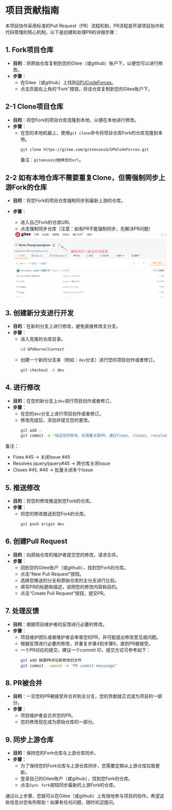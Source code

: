 # 项目贡献指南

本项目协作采用标准的Pull Request（PR）流程机制，PR流程是开源项目协作和代码管理的核心机制。以下是创建和处理PR的详细步骤：

## 1. Fork项目仓库
- **目的**：将原始仓库复制到您的Gitee（或github）账户下，以便您可以进行修改。
- **步骤**：
  - 在Gitee（或github）上找到[GPUCodeForces](https://gitee.com/ccf-ai-infra/GPUCodeForces)。
  - 点击页面右上角的“Fork”按钮，将该仓库复制到您的Gitee账户下。

## 2-1 Clone项目仓库
- **目的**：将您Fork的项目仓库克隆到本地，以便在本地进行修改。
- **步骤**：
  - 在您的本地机器上，使用`git clone`命令将项目仓库Fork的仓库克隆到本地。
    ```sh
    git clone https://gitee.com/giteeuseid/GPUCodeForces.git
    ```
    备注：`giteeuseid替换您的url`。

## 2-2 如有本地仓库不需要重复Clone，但需强制同步上游Fork的仓库
- **目的**：将您Fork的项目仓库强制同步到最新上游的仓库。
- **步骤**：
  - 进入自己Fork的仓库URL
  - 点击强制同步仓库（注意：如有PR不能强制同步，先解决PR问题）
  
  <img src="./images/force_upstream_sync.png">

## 3. 创建新分支进行开发
- **目的**：在新的分支上进行修改，避免直接修改主分支。
- **步骤**：
  - 进入克隆的仓库目录。
    ```sh
    cd GPUKernelContest
    ```
  - 创建一个新的分支来（例如：`dev`分支）进行您的项目创作或者修订。
    ```sh
    git checkout -b dev
    ```

## 4. 进行修改
- **目的**：在您的新分支上`dev`进行项目创作或者修订。
- **步骤**：
  - 在您的`dev`分支上进行项目创作或者修订。
  - 修改完成后，添加并提交您的更改。
    ```sh
    git add .
    git commit -m "描述您的修改，如需要关联PR，通过fixes, closes, resolved等关键字关闭"
    ```
备注：
* Fixes #45                  → 关闭Issue #45
* Resolves jquery/jquery#45  → 跨仓库关闭Issue
* Closes #45, #46            → 批量关闭多个Issue


## 5. 推送修改
- **目的**：将您的修改推送到您Fork的仓库。
- **步骤**：
  - 将您的修改推送到您Fork的仓库。
    ```sh
    git push origin dev
    ```

## 6. 创建Pull Request
- **目的**：向原始仓库的维护者提交您的修改，请求合并。
- **步骤**：
  - 回到您的Gitee账户（或github），找到您Fork的仓库。
  - 点击“New Pull Request”按钮。
  - 选择您推送的分支和原始仓库的主分支进行比较。
  - 填写PR的标题和描述，说明您的修改内容和目的。
  - 点击“Create Pull Request”按钮，提交PR。

## 7. 处理反馈
- **目的**：根据项目维护者的反馈进行必要的修改。
- **步骤**：
  - 项目维护团队或者维护者会审查您的PR，并可能提出修改意见或问题。
  - 根据反馈进行必要的修改，并重复步骤4到步骤6，直到PR被接受。
  - 一个PR对应的提交，建议一个commit ID，提交方式可参考如下：
    ```sh
    git add 根据PR评论新修改的文件
    git commit --amend -m "PR commit messeage"
    ```

## 8. PR被合并
- **目的**：一旦您的PR被接受并合并到主分支，您的贡献就正式成为项目的一部分。
- **步骤**：
  - 项目维护者会合并您的PR。
  - 您的修改现在成为原始仓库的一部分。

## 9. 同步上游仓库
- **目的**：保持您的Fork仓库与上游仓库同步。
- **步骤**：
  - 为了保持您的Fork仓库与上游仓库同步，您需要定期从上游仓库拉取更新。
  - 登录自己的Gitee账户（或github），找到您Fork的仓库。
  - 点击`Sync fork`按钮同步最新的上游Fork的仓库。

通过以上步骤，您就可以在Gitee（或github）上有效地参与项目的协作。希望这些信息对您有所帮助！如果有任何问题，随时欢迎提问。